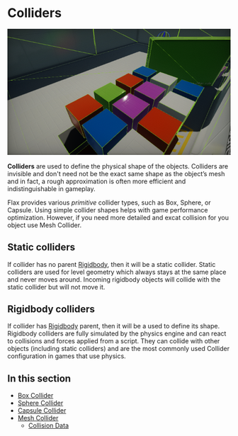 # Colliders

![Colliders](media/colliders.png)

**Colliders** are used to define the physical shape of the objects. Colliders are invisible and don't need not be the exact same shape as the object’s mesh and in fact, a rough approximation is often more efficient and indistinguishable in gameplay.

Flax provides various *primitive* collider types, such as Box, Sphere, or Capsule. Using simple collider shapes helps with game performance optimization. However, if you need more detailed and excat collision for you object use Mesh Collider.

## Static colliders

If collider has no parent [Rigidbody](../rigid-bodies.md), then it will be a static collider.
Static colliders are used for level geometry which always stays at the same place and never moves around. Incoming rigidbody objects will collide with the static collider but will not move it.

## Rigidbody colliders

If collider has [Rigidbody](../rigid-bodies.md) parent, then it will be a used to define its shape.
Rigidbody colliders are fully simulated by the physics engine and can react to collisions and forces applied from a script. They can collide with other objects (including static colliders) and are the most commonly used Collider configuration in games that use physics.

## In this section

* [Box Collider](box-collider.md)
* [Sphere Collider](sphere-collider.md)
* [Capsule Collider](capsule-collider.md)
* [Mesh Collider](mesh-collider.md)
  * [Collision Data](collision-data.md)

